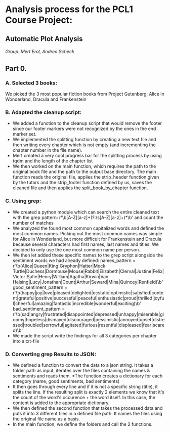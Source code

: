 # Analysis process for the PCL1 Course Project:
## Automatic Plot Analysis

###### Group: Mert Erol, Andrea Scheck

## Part 0.
### A. Selected 3 books:
We picked the 3 most popular fiction books from Project Gutenberg: Alice in Wonderland, Dracula and Frankenstein

### B. Adapted the cleanup script:
* We added a function to the cleanup script that would remove the footer since our footer markers were not recognized by the ones in the end marker set. 
* We implemented the splitting function by creating a new text file and then writing every chapter which is not empty (and incrementing the chapter number in the file name).
* Mert created a very cool progress bar for the splitting process by using tqdm and the length of the chapter list
* We then worked on the main function, which requires the path to the original book file and the path to the output base directory.
The main function reads the original file, applies the strip_header function given by the tutors and the strip_footer function defined by us, saves the cleaned file and then applies the split_book_by_chapter function.

### C. Using grep:
* We created a python module which can search the entire cleaned text with the grep pattern: r'\b[A-Z][a-z]+(?:\s[A-Z][a-z]+)*\b' and count the number of matches
* We analyzed the found most common capitalized words and defined the most common names. Picking out the most common names was simple for Alice in Wonderland, but more difficult for Frankenstein and Dracula because several characters had first names, last names and titles. We decided to only use the one most common name per person.
* We then let added these specific names to the grep script alongside the sentiment words we had already defined:
        names_pattern = r'\b(Alice|Queen|King|Gryphon|Hatter|Mock Turtle|Duchess|Dormouse|Mouse|Rabbit|Elizabeth|Clerval|Justine|Felix|Victor|Safie|Henry|William|Agatha|Kirwin|Van Helsing|Lucy|Jonathan|Count|Arthur|Seward|Mina|Quincey|Renfield)\b'
        good_sentiment_pattern = r'\b(happy|joy|love|pleased|delighted|ecstatic|optimistic|satisfied|content|grateful|positive|successful|peaceful|enthusiastic|proud|thrilled|joyful|cheerful|amazing|fantastic|incredible|wonderful|exciting)\b'
        bad_sentiment_pattern = r'\b(sad|angry|frustrated|disappointed|depressed|unhappy|miserable|gloomy|hopeless|dismayed|discouraged|pessimistic|annoyed|upset|distressed|troubled|sorrowful|agitated|furious|resentful|displeased|fear|scared)\b'
* We made the script write the findings for all 3 categories per chapter into a txt-file

### D. Converting grep Results to JSON:
* We defined a function to convert the data to a json string. It takes a folder path as input, iterates over the files containing the names & sentiments and reads them.
*The function creates a dictionary for each category (name, good sentiments, bad sentiments)
* It then goes through every line and if it is not a specific string (title), it splits the line. If the resulting split is exactly 2 elements we know that it's the count of the word's occurence + the word itself. In this case, the content is added to the appropriate dictionary.
* We then defined the second function that takes the processed data and puts it into 3 different files in a defined file path. It names the files using the original file name as a basis.
* In the main function, we define the folders and call the 2 functions.